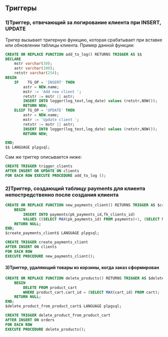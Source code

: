 ## Триггеры

### 1)Триггер, отвечающий за логирование клиента при INSERT, UPDATE

Тригер вызывает тригерную функцию, которая срабатывает при вставке или обновлении таблицы клиента.
Пример данной функции:

```SQL
CREATE OR REPLACE FUNCTION add_to_log() RETURNS TRIGGER AS $$
DECLARE
    mstr varchar(30);
    astr varchar(100);
    retstr varchar(254);
BEGIN
    IF    TG_OP = 'INSERT' THEN
        astr = NEW.name;
        mstr := 'Add new client ';
        retstr := mstr || astr;
        INSERT INTO logger(log_text,log_date) values (retstr,NOW());
        RETURN NEW;
    ELSIF TG_OP = 'UPDATE' THEN
        astr = NEW.name;
        mstr := 'Update client ';
        retstr := mstr || astr;
        INSERT INTO logger(log_text,log_date) values (retstr,NOW());
        RETURN NEW;

END;
$$ LANGUAGE plpgsql;
```
Сам же триггер описывается ниже:

```SQL
CREATE TRIGGER trigger_clients
AFTER INSERT OR UPDATE ON clients 
FOR EACH ROW EXECUTE PROCEDURE add_to_log ();
```

### 2)Триггер, создающий таблицу payments для клиента непостредственно после создания клиента

```SQL
CREATE OR REPLACE FUNCTION new_payments_client() RETURNS TRIGGER AS $create_payments_client$
	BEGIN
		INSERT INTO payments(pk_payments_id,fk_clients_id) 
		VALUES ((SELECT MAX(pk_payments_id) FROM payments)+1, (SELECT MAX(pk_clients_id) FROM clients)+1);
	RETURN NULL;
END;
$create_payments_client$ LANGUAGE plpgsql;

CREATE TRIGGER create_payments_client 
AFTER INSERT ON clients
FOR EACH ROW
EXECUTE PROCEDURE new_payments_client();
```

#### 3)Триггер, удаляющий товары из корзины, когда заказ сформирован
```SQL
CREATE OR REPLACE FUNCTION delete_products() RETURNS TRIGGER AS $delete_product_from_product_cart$
	BEGIN
		DELETE FROM product_cart
		WHERE product_cart.cart_id = (SELECT MAX(cart_id) FROM cart);
	RETURN NULL;
END;
$delete_product_from_product_cart$ LANGUAGE plpgsql;

CREATE TRIGGER delete_product_from_product_cart
AFTER INSERT ON orders
FOR EACH ROW
EXECUTE PROCEDURE delete_products();
```

